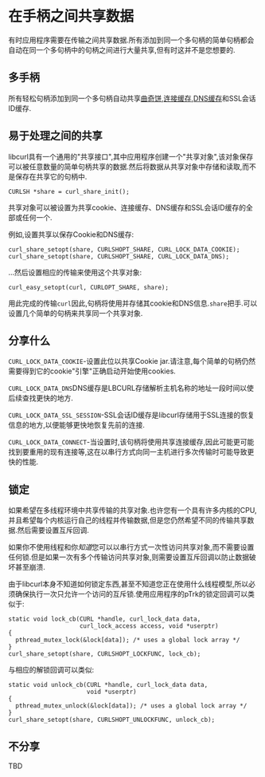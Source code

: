 
# 在手柄之间共享数据

有时应用程序需要在传输之间共享数据.所有添加到同一个多句柄的简单句柄都会自动在同一个多句柄中的句柄之间进行大量共享,但有时这并不是您想要的.

## 多手柄

所有轻松句柄添加到同一个多句柄自动共享[曲奇饼](libcurl-http-cookies.md),[连接缓存](libcurl-connectionreuse),[DNS缓存](libcurl-names.md)和SSL会话ID缓存.

## 易于处理之间的共享

libcurl具有一个通用的"共享接口",其中应用程序创建一个"共享对象",该对象保存可以被任意数量的简单句柄共享的数据.然后将数据从共享对象中存储和读取,而不是保存在共享它的句柄中.

```
CURLSH *share = curl_share_init();
```

共享对象可以被设置为共享cookie、连接缓存、DNS缓存和SSL会话ID缓存的全部或任何一个.

例如,设置共享以保存Cookie和DNS缓存:

```
curl_share_setopt(share, CURLSHOPT_SHARE, CURL_LOCK_DATA_COOKIE);
curl_share_setopt(share, CURLSHOPT_SHARE, CURL_LOCK_DATA_DNS);
```

…然后设置相应的传输来使用这个共享对象:

```
curl_easy_setopt(curl, CURLOPT_SHARE, share);
```

用此完成的传输`curl`因此,句柄将使用并存储其cookie和DNS信息.`share`把手.可以设置几个简单的句柄来共享同一个共享对象.

## 分享什么

`CURL_LOCK_DATA_COOKIE`-设置此位以共享Cookie jar.请注意,每个简单的句柄仍然需要得到它的cookie"引擎"正确启动开始使用cookies.

`CURL_LOCK_DATA_DNS`DNS缓存是LBCURL存储解析主机名称的地址一段时间以使后续查找更快的地方.

`CURL_LOCK_DATA_SSL_SESSION`-SSL会话ID缓存是libcurl存储用于SSL连接的恢复信息的地方,以便能够更快地恢复先前的连接.

`CURL_LOCK_DATA_CONNECT`-当设置时,该句柄将使用共享连接缓存,因此可能更可能找到要重用的现有连接等,这在以串行方式向同一主机进行多次传输时可能导致更快的性能.

## 锁定

如果希望在多线程环境中共享传输的共享对象.也许您有一个具有许多内核的CPU,并且希望每个内核运行自己的线程并传输数据,但是您仍然希望不同的传输共享数据.然后需要设置互斥回调.

如果你不使用线程和你*知道*您可以以串行方式一次性访问共享对象,而不需要设置任何锁.但是如果一次有多个传输访问共享对象,则需要设置互斥回调以防止数据破坏甚至崩溃.

由于libcurl本身不知道如何锁定东西,甚至不知道您正在使用什么线程模型,所以必须确保执行一次只允许一个访问的互斥锁.使用应用程序的pTrk的锁定回调可以类似于:

```
static void lock_cb(CURL *handle, curl_lock_data data,
                    curl_lock_access access, void *userptr)
{
  pthread_mutex_lock(&lock[data]); /* uses a global lock array */
}
curl_share_setopt(share, CURLSHOPT_LOCKFUNC, lock_cb);
```

与相应的解锁回调可以类似:

```
static void unlock_cb(CURL *handle, curl_lock_data data,
                      void *userptr)
{
  pthread_mutex_unlock(&lock[data]); /* uses a global lock array */
}
curl_share_setopt(share, CURLSHOPT_UNLOCKFUNC, unlock_cb);
```

## 不分享

TBD
